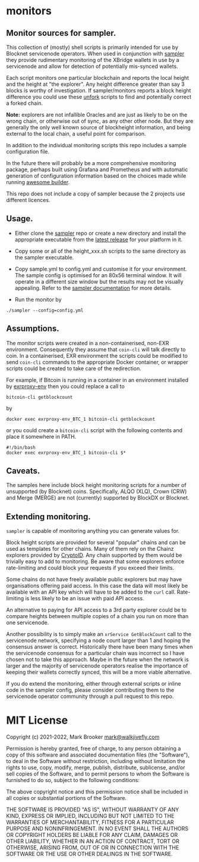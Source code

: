 # monitors
## Monitor sources for sampler. 

This collection of (mostly) shell scripts is primarily intended for 
use by Blocknet servicenode operators.
When used in conjunction with 
[sampler](https://github.com/sqshq/sampler)
they provide rudimentary monitoring of the XBridge wallets in use by
a servicenode and allow for detection of potentially mis-synced 
wallets.    

Each script monitors one particular blockchain and reports the local 
height and the height at "the explorer". Any height difference greater 
than say 3 blocks is worthy of investigation. If sampler/monitors 
reports a block height difference you could use these
[unfork](https://github.com/walkjivefly/unfork) 
scripts to find and potentially correct a forked chain.

**Note:** explorers are not infallible Oracles and are just as likely 
to be on the wrong chain, or otherwise out of sync, as any other other 
node. But they are generally the only well known source of blockheight
information, and being external to the local chain, a useful point for
comparison.

In addition to the individual monitoring scripts this repo includes a 
sample configuration file.

In the future there will probably be a more comprehensive monitoring
package, perhaps built using Grafana and Prometheus and with automatic
generation of configuration information based on the choices made 
while running
[awesome builder](https://github.com/blocknetdx/exrproxy-env/blob/master/builder.py).

This repo does not include a copy of sampler because the 2 projects 
use different licences.

## Usage.

* Either clone the [sampler](https://github.com/sqshq/sampler)
repo or create a new directory and install the appropriate executable 
from the 
[latest release](https://github.com/sqshq/sampler/releases/tag/v1.1.0)
for your platform in it.

* Copy some or all of the height_xxx.sh scripts to the same directory
as the sampler executable.

* Copy sample.yml to config.yml and customise it for your environment.
The sample config is optimised for an 80x56 terminal window. It will 
operate in a different size window but the results may not be visually
appealing. Refer to the 
[sampler documentation](https://github.com/sqshq/sampler/blob/master/README.md) 
for more details.

* Run the monitor by
```
./sampler --config=config.yml
```

## Assumptions.
The monitor scripts were created in a non-containerised, non-EXR 
environment. Consequently they assume that `coin-cli` will talk 
directly to coin. In a containerised, EXR environment the scripts 
could be modified to send `coin-cli` commands to the appropriate
Docker container, or wrapper scripts could be created to take care
of the redirection.

For example, if Bitcoin is running in a container in an environment
installed by
[exrproxy-env](https://github.com/blocknetdx/exrproxy-env)
then you could replace a call to 
```
bitcoin-cli getblockcount
```
by
```
docker exec exrproxy-env_BTC_1 bitcoin-cli getblockcount
```
or you could create a `bitcoin-cli` script with the following 
contents and place it somewhere in PATH.
```
#!/bin/bash
docker exec exrproxy-env_BTC_1 bitcoin-cli $*
```

## Caveats.
The samples here include block height monitoring scripts for a number
of unsupported (by Blocknet) coins. 
Specifically, ALQO (XLQ), Crown (CRW) and Merge (MERGE) are not
(currently) supported by BlockDX or Blocknet.

## Extending monitoring.

`sampler` is capable of monitoring anything you can generate values for.

Block height scripts are provided for several "popular" chains and can 
be used as templates for other chains. Many of them rely on the Chainz
explorers provided by [CryptoID](https://chainz.cryptoid.info/). Any 
chain supported by them would be trivially easy to add to monitoring.
Be aware that some explorers enforce rate-limiting and could block
your requests if you exceed their limits.

Some chains do not have freely available public explorers but may have
organisations offering paid access. In this case the data will most 
likely be available with an API key which will have to be added to the
`curl` call. Rate-limiting is less likely to be an issue with paid
API access. 

An alternative to paying for API access to a 3rd party explorer could
be to compare heights between multiple copies of a chain you run on
more than one servicenode. 

Another possibility is to simply make an 
`xrService GetBlockCount` call to the servicenode network, specifying
a node count larger than 1 and hoping the consensus answer is correct.
Historically there have been many times when the servicenode consensus
for a particular chain was incorrect so I have chosen not to take this
approach. Maybe in the future when the network is larger and the majority
of servicenode operators realise the importance of keeping their wallets
correctly synced, this will be a more viable alternative.

If you do extend the monitoring, either through external scripts or 
inline code in the sampler config, please consider contributing them
to the servicenode operator community through a pull request to this
repo. 

# MIT License
Copyright (c) 2021-2022, Mark Brooker mark@walkjivefly.com

Permission is hereby granted, free of charge, to any person obtaining a copy of this software and associated documentation files (the "Software"), to deal in the Software without restriction, including without limitation the rights to use, copy, modify, merge, publish, distribute, sublicense, and/or sell copies of the Software, and to permit persons to whom the Software is furnished to do so, subject to the following conditions:

The above copyright notice and this permission notice shall be included in all copies or substantial portions of the Software.

THE SOFTWARE IS PROVIDED "AS IS", WITHOUT WARRANTY OF ANY KIND, EXPRESS OR IMPLIED, INCLUDING BUT NOT LIMITED TO THE WARRANTIES OF MERCHANTABILITY, FITNESS FOR A PARTICULAR PURPOSE AND NONINFRINGEMENT. IN NO EVENT SHALL THE AUTHORS OR COPYRIGHT HOLDERS BE LIABLE FOR ANY CLAIM, DAMAGES OR OTHER LIABILITY, WHETHER IN AN ACTION OF CONTRACT, TORT OR OTHERWISE, ARISING FROM, OUT OF OR IN CONNECTION WITH THE SOFTWARE OR THE USE OR OTHER DEALINGS IN THE SOFTWARE.